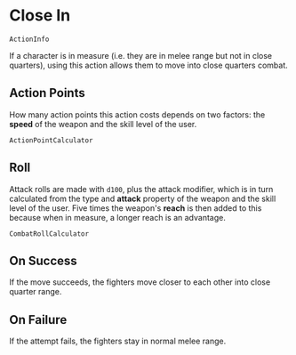 # Close In

`ActionInfo`

If a character is in measure (i.e. they are in melee range but not in close quarters), using this action allows them to move into close quarters combat.

## Action Points

How many action points this action costs depends on two factors: the **speed** of the weapon and the skill level of the user.


`ActionPointCalculator`

## Roll

Attack rolls are made with `d100`, plus the attack modifier, which is in turn calculated from the type and **attack** property of the weapon and the skill level of the user. Five times the weapon's **reach** is then added to this because when in measure, a longer reach is an advantage.

`CombatRollCalculator`

## On Success

If the move succeeds, the fighters move closer to each other into close quarter range.

## On Failure

If the attempt fails, the fighters stay in normal melee range.